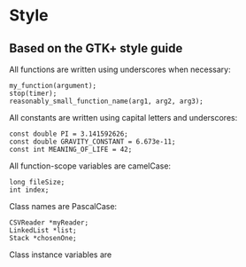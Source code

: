 Style=====Based on the GTK+ style guide-----------------------------All functions are written using underscores when necessary:    my_function(argument);    stop(timer);    reasonably_small_function_name(arg1, arg2, arg3);All constants are written using capital letters and underscores:    const double PI = 3.141592626;    const double GRAVITY_CONSTANT = 6.673e-11;    const int MEANING_OF_LIFE = 42;All function-scope variables are camelCase:    long fileSize;    int index;Class names are PascalCase:    CSVReader *myReader;    LinkedList *list;    Stack *chosenOne;Class instance variables are 